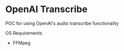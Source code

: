 OpenAI Transcribe
===

POC for using OpenAI's audio transcribe functionality


OS Requirements

- FFMpeg

